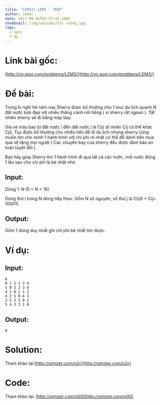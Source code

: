 ```yaml
---
title: '[SPOJ] LEM3 - TRIP'
author: Joker
date: 2017-08-02T02:57:42.190Z
thumbnail: /img/uploads/tải xuống.jpg
tags:
  - spoj
  - dp
---
```

# Link bài gốc:
[http://vn.spoj.com/problems/LEM3/](http://vn.spoj.com/problems/LEM3/)

# Đề bài:

Trong kì nghỉ hè năm nay Sherry được bố thưởng cho 1 tour du lịch quanh N đất nước tươi đẹp với nhiều thắng cảnh nổi tiếng \( vì sherry rất ngoan \). Tất nhiên sherry sẽ đi bằng máy bay.

Giá vé máy bay từ đất nước i đến đất nước j là Cij\( dĩ nhiên Cij có thể khác Cji\). Tuy được bố thưởng cho nhiều tiền để đi du lịch nhưng sherry cũng muốn tìm cho mình 1 hành trình với chi phí rẻ nhất có thể để dành tiền mua quà về tặng mọi người \( Các chuyến bay của sherry đều được đảm bảo an toàn tuyệt đối \).

Bạn hãy giúp Sherry tìm 1 hành trình đi qua tất cả các nước, mỗi nước đúng 1 lần sao cho chi phí là bé nhất nhé.

## Input:

Dòng 1: N \(5 &lt; N &lt; 16\).

Dòng thứ i trong N dòng tiếp theo: Gồm N số nguyên, số thứ j là Cij\(0 &lt; Cij&lt; 10001\).

## Output:

Gồm 1 dòng duy nhất ghi chi phí bé nhất tìm được.

# Ví dụ:

## Input:
```
6
0 1 2 1 3 4 
5 0 3 2 3 4 
4 1 0 2 1 2 
4 2 5 0 4 3 
2 5 3 5 0 2 
5 4 3 3 1 0 
```

## Output:

```
8
```

# Solution:

Tham khảo tại:[http://simizer.com/o2c](http://simizer.com/o2c)

# Code:
Tham khảo tại: [http://simizer.com/o00](http://simizer.com/o00)


